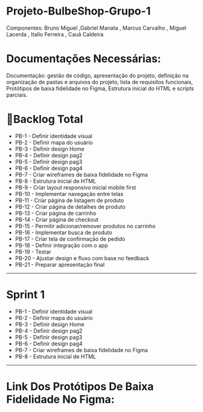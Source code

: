 # Projeto-BulbeShop-Grupo-1
Componentes: Bruno Miguel ,Gabriel Manata , Marcus Carvalho , Miguel Lacerda , Itallo Ferreira , Cauã Caldeira

# Documentações Necessárias:
Documentação: 
gestão de código, 
apresentação do projeto, 
definição na organização de pastas e arquivos do projeto, 
lista de requisitos funcionais,
Protótipos de baixa fidelidade no Figma,
Estrutura inicial do HTML e scripts parciais.


# 📌Backlog Total
- PB-1 - Definir identidade visual
- PB-2 - Definir mapa do usuário
- PB-3 - Definir design Home
- PB-4 - Definir design pag2
- PB-5 - Definir design pag3
- PB-6 - Definir design pag4
- PB-7 - Criar wireframes de baixa fidelidade no Figma
- PB-8 - Estrutura inicial de HTML
- PB-9 - Criar layout responsivo inicial mobile first
- PB-10 - Implementar navegação entre telas
- PB-11 - Criar página de listagem de produto
- PB-12 - Criar página de detalhes de produto
- PB-13 - Criar página de carrinho
- PB-14 - Criar página de checkout
- PB-15 - Permitir adicionar/remover produtos no carrinho
- PB-16 - Implementar busca de produto
- PB-17 - Criar tela de confirmação de pedido
- PB-18 - Definir integração com o app
- PB-19 - Testar
- PB-20 - Ajustar design e fluxo com base no feedback
- PB-21 - Preparar apresentação final

---------------------------------------------------------------

# Sprint 1
- PB-1 - Definir identidade visual
- PB-2 - Definir mapa do usuário
- PB-3 - Definir design Home
- PB-4 - Definir design pag2
- PB-5 - Definir design pag3
- PB-6 - Definir design pag4
- PB-7 - Criar wireframes de baixa fidelidade no Figma
- PB-8 - Estrutura inicial de HTML

---------------------------------------------------------------

# Link Dos Protótipos De Baixa Fidelidade No Figma:


